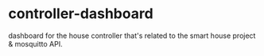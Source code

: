 # controller-dashboard
dashboard for the house controller that's related to the smart house project &amp; mosquitto API.
